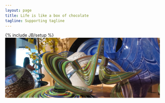 ```yaml
---
layout: page
title: Life is like a box of chocolate
tagline: Supporting tagline
---
```

{% include JB/setup %}
<img src="/images/banner.jpg" height=20% width =100%/>
